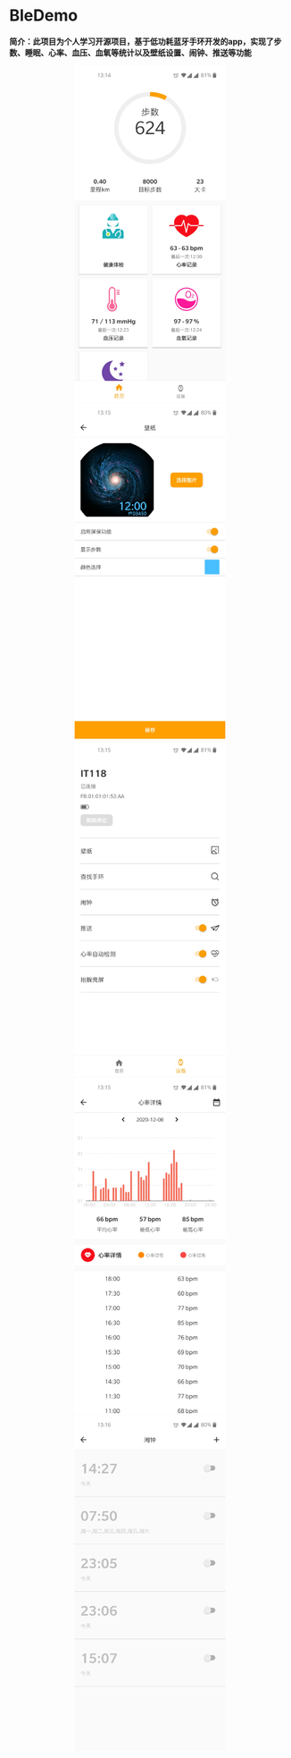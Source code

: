 # BleDemo
**简介：此项目为个人学习开源项目，基于低功耗蓝牙手环开发的app，实现了步数、睡眠、心率、血压、血氧等统计以及壁纸设置、闹钟、推送等功能**


<div align="center">
   <img src="https://github.com/SmartVive/BleDemo/blob/main/screenShot/116680912166434847.jpg"  height="600" width="270">
   <img src="https://github.com/SmartVive/BleDemo/blob/main/screenShot/41865219170645244.jpg"  height="600" width="270">
   <img src="https://github.com/SmartVive/BleDemo/blob/main/screenShot/52531429862448297.jpg"  height="600" width="270">
   <img src="https://github.com/SmartVive/BleDemo/blob/main/screenShot/687126564397815300.jpg"  height="600" width="270">
   <img src="https://github.com/SmartVive/BleDemo/blob/main/screenShot/764106823002934861.jpg"  height="600" width="270">
</div>
